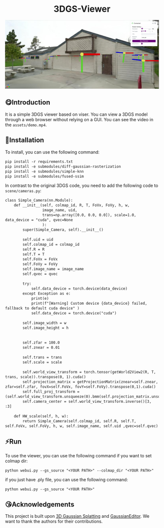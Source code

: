 <div align="center">
<h1>3DGS-Viewer</h1>
    
![Teaser image](assets/demo.png)
</div>

## 😋Introduction
It is a simple 3DGS viewer based on viser. You can view a 3DGS model through a web browser without relying on a GUI. You can see the video in the ```assets/demo.mp4```.

## 🔨Installation
To install, you can use the following command:
```
pip install -r requirements.txt
pip install -e submodules/diff-gaussian-rasterization
pip install -e submodules/simple-knn
pip install -e submodules/fused-ssim
```
In contrast to the original 3DGS code, you need to add the following code to ```scene/cameras.py```:
```
class Simple_Camera(nn.Module):
    def __init__(self, colmap_id, R, T, FoVx, FoVy, h, w,
                 image_name, uid,
                 trans=np.array([0.0, 0.0, 0.0]), scale=1.0, data_device = "cuda", qvec=None
                 ):
        super(Simple_Camera, self).__init__()

        self.uid = uid
        self.colmap_id = colmap_id
        self.R = R
        self.T = T
        self.FoVx = FoVx
        self.FoVy = FoVy
        self.image_name = image_name
        self.qvec = qvec

        try:
            self.data_device = torch.device(data_device)
        except Exception as e:
            print(e)
            print(f"[Warning] Custom device {data_device} failed, fallback to default cuda device" )
            self.data_device = torch.device("cuda")

        self.image_width = w
        self.image_height = h


        self.zfar = 100.0
        self.znear = 0.01

        self.trans = trans
        self.scale = scale

        self.world_view_transform = torch.tensor(getWorld2View2(R, T, trans, scale)).transpose(0, 1).cuda()
        self.projection_matrix = getProjectionMatrix(znear=self.znear, zfar=self.zfar, fovX=self.FoVx, fovY=self.FoVy).transpose(0,1).cuda()
        self.full_proj_transform = (self.world_view_transform.unsqueeze(0).bmm(self.projection_matrix.unsqueeze(0))).squeeze(0)
        self.camera_center = self.world_view_transform.inverse()[3, :3]

    def HW_scale(self, h, w):
        return Simple_Camera(self.colmap_id, self.R, self.T, self.FoVx, self.FoVy, h, w, self.image_name, self.uid ,qvec=self.qvec)
```

## ⚡Run
To use the viewer, you can use the following command if you want to set colmap dir:
```
python webui.py --gs_source "<YOUR PATH>" --colmap_dir "<YOUR PATH>"
```
if you just have .ply file, you can use the following command:
```
python webui.py --gs_source "<YOUR PATH>"
```


## 😘Acknowledgements

This project is built upon [3D Gaussian Splatting](https://github.com/graphdeco-inria/gaussian-splatting) and [GaussianEditor](https://github.com/buaacyw/GaussianEditor). We want to thank the authors for their contributions.
